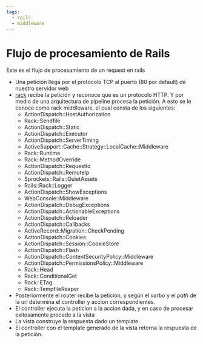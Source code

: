 ```yaml
---
tags:
  - rails
  - middleware
---
```

# Flujo de procesamiento de Rails

Este es el flujo de procesamiento de un request en rails

- Una petición llega por el protocolo TCP al puerto (80 por default) de nuestro servidor web
- [rack](https://github.com/rack/rack) recibe la petición y reconoce que es un protocolo HTTP. Y por medio de una arquitectura de pipeline procesa la petición. A esto se le conoce como rack middleware, el cual consta de los siguientes:
  - ActionDispatch::HostAuthorization
  - Rack::Sendfile
  - ActionDispatch::Static
  - ActionDispatch::Executor
  - ActionDispatch::ServerTiming
  - ActiveSupport::Cache::Strategy::LocalCache::Middleware
  - Rack::Runtime
  - Rack::MethodOverride
  - ActionDispatch::RequestId
  - ActionDispatch::RemoteIp
  - Sprockets::Rails::QuietAssets
  - Rails::Rack::Logger
  - ActionDispatch::ShowExceptions
  - WebConsole::Middleware
  - ActionDispatch::DebugExceptions
  - ActionDispatch::ActionableExceptions
  - ActionDispatch::Reloader
  - ActionDispatch::Callbacks
  - ActiveRecord::Migration::CheckPending
  - ActionDispatch::Cookies
  - ActionDispatch::Session::CookieStore
  - ActionDispatch::Flash
  - ActionDispatch::ContentSecurityPolicy::Middleware
  - ActionDispatch::PermissionsPolicy::Middleware
  - Rack::Head
  - Rack::ConditionalGet
  - Rack::ETag
  - Rack::TempfileReaper
- Posteriormente el router recibe la petición, y según el *verbo* y el *path* de la url determina el controller y accion correspondientes.
- El controller ejecuta la peticion a la accion dada, y en caso de procesar exitosamente procede a la vista
- La vista construye la respuesta dado un template.
- El controller con el template generado de la vista retorna la respuesta de la petición.
